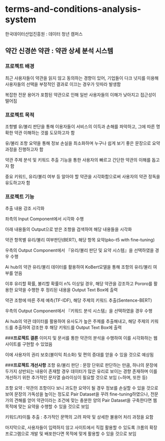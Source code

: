 # terms-and-conditions-analysis-system
한국데이터산업진흥원 : 데이터 청년 캠퍼스

## 약간 신경쓴 약관 : 약관 상세 분석 시스템

### 프로젝트 배경
최근 사용자들이 약관을 읽지 않고 동의하는 경향이 있어, 기업들이 다크 넛지를 이용해 사용자들의 선택을 부정적인 결과로 이끄는 경우가 잇따라 발생함

복잡한 전문 용어가 포함된 약관으로 인해 일반 사용자들의 이해가 낮아지고 접근성이 떨어짐

### 프로젝트 목적
조항별 유/불리 판단을 통해 이용자들이 서비스의 이득과 손해를 파악하고, 그에 따른 명확한 약관 이해하는 것를 도모하고자 함

유/불리 조항 요약을 통해 정보 손실을 최소화하며 누구나 쉽게 보기 좋은 문장으로 요약 과정을 진행하고자 함

약관 주제 분석 및 키워드 추출 기능을 통한 사용자의 빠르고 간단한 약관의 이해를 돕고자 함

중요 키워드, 유리/불리 여부 등 알아야 할 약관을 시각화함으로써 사용자의 약관 정독을 유도하고자 함

### 프로젝트 기능
추출 내용 강조 시각화

  좌측의 Input Component에서 시각화 수행 
  
  아래 내용들의 Output으로 받은 조항을 검색하여 해당 내용들을 시각화
  
약관 항목별 유리/불리 여부판단(BERT), 해당 항목 요약(pko-t5 with fine-tuning)

  우측의 Output Component에서 『유리/불리 판단 및 요약 시스템』을 선택하였을 경우 수행
  
  Ai hub의 약관 유리/불리 데이터를 활용하여 KoBert모델을 통해 조항의 유리/불리 여부를 얻음 
  
  이후 유리할 확률, 불리할 확률이 n% 이상일 경우, 해당 약관을 강조하고 Pororo를 활용한 요약을 수행한 후 정리된 내용을 Output Text Box에 출력
  
약관 조항에 따른 주제 예측(TF-IDF), 해당 주제의 키워드 추출(Sentence-BERT)

  우측의 Output Component에서 『키워드 분석 시스템』을 선택하였을 경우 수행
  
  Ai hub의 약관 데이터를 활용하여 유사도가 높은 주제를 추출해내고, 해당 주제의 키워드를 추출하여 강조한 후 해당 키워드를 Output Text Box에 출력
  

###**프로젝트 결론**
이미지 및 문서를 통한 약관의 분석을 수행하여 이를 시각화하는 웹 사이트를 구현할 수 있었음

이에 사용자의 권리 보호(불이익 최소화) 및 편의 증대를 얻을 수 있을 것으로 예상됨


###**프로젝트 개선사항**
조항 유/불리 판단 : 문장 단위로 판단하는 만큼, 하나의 문장에 두가지 상반되는 내용이 존재할 경우 데이터가 많은 유리로 보이는 경향 존재하며 이를 개선하기 위한 추가적인 문자열 슬라이싱이 필요할 것으로 보임 (~하며, 또한 등)

조항 요약 : 약관의 조항이다 보니 과도한 요약이 될 경우 정보를 손실할 수 있을 것으로 보여 문장의 가독성을 높이는 정도로 Pair Dataset을 꾸려 fine-tuning하였으나, 전문가의 견해를 얻어 약관이라는 조건에 맞는 충분한 양의 Pair Dataset을 구축한다면 웹 목적에 맞는 요약을 수행할 수 있을 것으로 보임  

키워드/타이틀 추출 : 추가적인 문맥의 고려 파악 및 상세한 불용어 처리 과정을 요함


마지막으로, 사용자들이 입력하지 않고 사이트에서 직접 활용할 수 있도록 크롬의 확장 프로그램으로 개발 및 배포한다면 목적에 맞게 활용할 수 있을 것으로 보임
